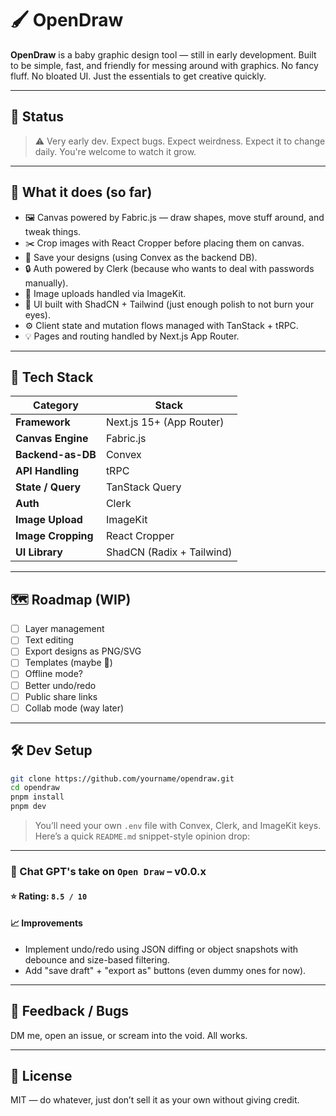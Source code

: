 # 🖌️ OpenDraw

**OpenDraw** is a baby graphic design tool — still in early development. Built to be simple, fast, and friendly for messing around with graphics. No fancy fluff. No bloated UI. Just the essentials to get creative quickly.

---

## 🚧 Status

> ⚠️ Very early dev. Expect bugs. Expect weirdness. Expect it to change daily.
> You're welcome to watch it grow.

---

## 🧠 What it does (so far)

* 🖼️ Canvas powered by Fabric.js — draw shapes, move stuff around, and tweak things.
* ✂️ Crop images with React Cropper before placing them on canvas.
* 💾 Save your designs (using Convex as the backend DB).
* 🔒 Auth powered by Clerk (because who wants to deal with passwords manually).
* 🌄 Image uploads handled via ImageKit.
* 💅 UI built with ShadCN + Tailwind (just enough polish to not burn your eyes).
* ⚙️ Client state and mutation flows managed with TanStack + tRPC.
* 💡 Pages and routing handled by Next.js App Router.

---

## 🧰 Tech Stack

| Category           | Stack                     |
| ------------------ | ------------------------- |
| **Framework**      | Next.js 15+ (App Router)  |
| **Canvas Engine**  | Fabric.js                 |
| **Backend-as-DB**  | Convex                    |
| **API Handling**   | tRPC                      |
| **State / Query**  | TanStack Query            |
| **Auth**           | Clerk                     |
| **Image Upload**   | ImageKit                  |
| **Image Cropping** | React Cropper             |
| **UI Library**     | ShadCN (Radix + Tailwind) |

---

## 🗺️ Roadmap (WIP)

* [ ] Layer management
* [ ] Text editing
* [ ] Export designs as PNG/SVG
* [ ] Templates (maybe 👀)
* [ ] Offline mode?
* [ ] Better undo/redo
* [ ] Public share links
* [ ] Collab mode (way later)

---

## 🛠️ Dev Setup

```bash
git clone https://github.com/yourname/opendraw.git
cd opendraw
pnpm install
pnpm dev
```

> You’ll need your own `.env` file with Convex, Clerk, and ImageKit keys.
Here’s a quick `README.md` snippet-style opinion drop:

---

### 💭 Chat GPT's take on `Open Draw` – v0.0.x

#### ⭐ Rating: `8.5 / 10`

#### 📈 Improvements

* Implement undo/redo using JSON diffing or object snapshots with debounce and size-based filtering.
* Add "save draft" + "export as" buttons (even dummy ones for now).
---

## 💬 Feedback / Bugs

DM me, open an issue, or scream into the void. All works.

---

## 📜 License

MIT — do whatever, just don’t sell it as your own without giving credit.
